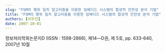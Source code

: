 ```yaml
---
slug: "FSM의 행위 일치 알고리즘을 이용한 임베디드 시스템의 합성적 안전성 분석 기법"
title: "FSM의 행위 일치 알고리즘을 이용한 임베디드 시스템의 합성적 안전성 분석 기법"
authors: [이우진]
date: 2007-10-01
---
```


정보처리학회논문지D (ISSN : 1598-2866), 제14—D권, 제 5호, pp. 633-640, 2007년 10월
